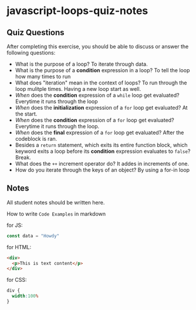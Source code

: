 # javascript-loops-quiz-notes

## Quiz Questions

After completing this exercise, you should be able to discuss or answer the following questions:

- What is the purpose of a loop?
To iterate through data.
- What is the purpose of a **condition** expression in a loop?
To tell the loop how many times to run
- What does "iteration" mean in the context of loops?
To run through the loop mulitple times. Having a new loop start as well.
- _When_ does the **condition** expression of a `while` loop get evaluated?
Everytime it runs through the loop
- _When_ does the **initialization** expression of a `for` loop get evaluated?
At the start.
- _When_ does the **condition** expression of a `for` loop get evaluated?
Everytime it runs through the loop.
- _When_ does the **final** expression of a `for` loop get evaluated?
After the codeblock is ran.
- Besides a `return` statement, which exits its entire function block, which keyword exits a loop before its **condition** expression evaluates to `false`?
Break.
- What does the `++` increment operator do?
It addes in increments of one.
- How do you iterate through the keys of an object?
By using a for-in loop

## Notes

All student notes should be written here.


How to write `Code Examples` in markdown

for JS:
```javascript
const data = "Howdy"
```

for HTML:
```html
<div>
  <p>This is text content</p>
</div>
```

for CSS:
```css
div {
  width:100%
}
```
